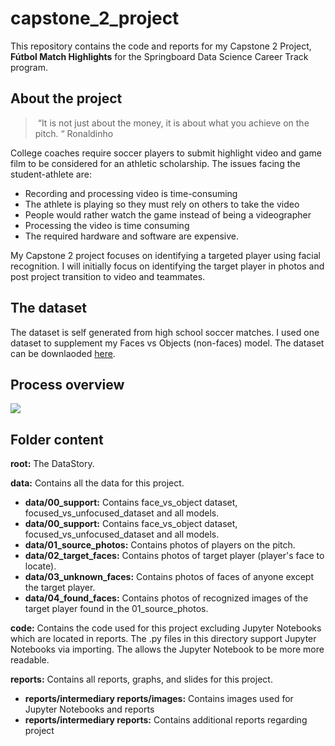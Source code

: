 ﻿# capstone_2_project
This repository contains the code and reports for my Capstone 2 Project, **Fútbol Match Highlights** for the Springboard Data Science Career Track program.  

## About the project
> “It is not just about the money, it is about what you achieve on the pitch. “ Ronaldinho
 
College coaches require soccer players to submit highlight video and game film to be considered for an athletic scholarship. The issues facing the student-athlete are:
* Recording and processing video is time-consuming
* The athlete is playing so they must rely on others to take the video
* People would rather watch the game instead of being a videographer
* Processing the video is time consuming
* The required hardware and software are expensive.

My Capstone 2 project focuses on identifying a targeted player using facial recognition. I will initially focus on identifying the target player in photos and post project transition to video and teammates.

## The dataset
The dataset is self generated from high school soccer matches.  I used one dataset 
to supplement my Faces vs Objects (non-faces) model.  The dataset can be downlaoded [here](http://www.vision.caltech.edu/pmoreels/Datasets/Home_Objects_06/).

## Process overview
![](reports/intermediary_reports/images/Full_Overview.png)

## Folder content
**root:** The DataStory.

**data:** Contains all the data for this project.
* **data/00_support:** Contains face_vs_object dataset, focused_vs_unfocused_dataset and all models.
* **data/00_support:** Contains face_vs_object dataset, focused_vs_unfocused_dataset and all models.
* **data/01_source_photos:** Contains photos of players on the pitch.
* **data/02_target_faces:** Contains photos of target player (player's face to locate).
* **data/03_unknown_faces:** Contains photos of faces of anyone except the target player.
* **data/04_found_faces:** Contains photos of recognized images of the target player found in the 01_source_photos.

**code:** Contains the code used for this project excluding Jupyter Notebooks which are located in reports.  The .py files in this directory support Jupyter Notebooks via importing.  The allows the Jupyter Notebook to be more more readable.

**reports:** Contains all reports, graphs, and slides for this project.
* **reports/intermediary reports/images:** Contains images used for Jupyter Notebooks and reports
* **reports/intermediary reports:** Contains additional reports regarding project
